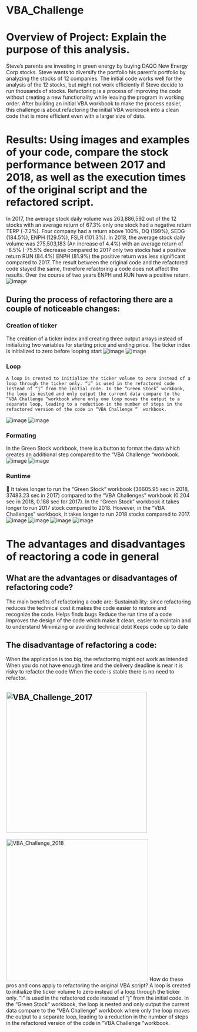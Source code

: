 # VBA_Challenge
# Overview of Project: Explain the purpose of this analysis.
Steve’s parents are investing in green energy by buying DAQO New Energy Corp stocks. Steve wants to diversify the portfolio his parent’s portfolio by analyzing the stocks of 12 companies. The initial code works well for the analysis of the 12 stocks, but might not work efficiently if Steve decide to run thousands of stocks. Refactoring is a process of improving the code without creating a new functionality while leaving the program in working order. After building an initial VBA workbook to make the process easier, this challenge is about refactoring the initial VBA workbook into a clean code that is more efficient even with a larger size of data.	
# Results: Using images and examples of your code, compare the stock performance between 2017 and 2018, as well as the execution times of the original script and the refactored script.
In 2017, the average stock daily volume was 263,886,592 out of the 12 stocks with an average return of 67.3% only one stock had a negative return TERP (-7.2%).  Four company had a return above 100%, DQ (199%), SEDG (184.5%), ENPH (129.5%), FSLR (101.3%). In 2018, the average stock daily volume was 275,503,183 (An increase of 4.4%) with an average return of -8.5% (-75.5% decrease compared to 2017 only two stocks had a positive return RUN (84.4%) ENPH (81.9%) the positive return was less significant compared to 2017. The result between the original code and the refactored code stayed the same, therefore refactoring a code does not affect the results. Over the course of two years ENPH and RUN have a positive return.
![image](https://user-images.githubusercontent.com/101475984/163220555-1f30b383-cad8-4d3a-ba6f-ee81441be771.png)


## During the process of refactoring there are a couple of noticeable changes: 
### Creation of ticker 
The creation of a ticker index and creating three output arrays instead of initializing two variables for starting price and ending price. The ticker index is initialized to zero before looping start
![image](https://user-images.githubusercontent.com/101475984/163220382-0f4ebbc5-a460-4ca4-b3c3-d38f15e95c68.png)
![image](https://user-images.githubusercontent.com/101475984/163220442-f84db78c-e9a8-46ed-b8d9-cb63fbdd05ea.png)
### Loop
	A loop is created to initialize the ticker volume to zero instead of a loop through the ticker only. “i” is used in the refactored code instead of “j” from the initial code. In the “Green Stock” workbook, the loop is nested and only output the current data compare to the “VBA Challenge “workbook where only one loop moves the output to a separate loop, leading to a reduction in the number of steps in the refactored version of the code in “VBA Challenge “  workbook.
![image](https://user-images.githubusercontent.com/101475984/163220641-ff01cbfc-df7a-4e00-9fc7-805b347817a4.png)
![image](https://user-images.githubusercontent.com/101475984/163220672-c49ca5b8-d643-4bed-a0d2-7d52aa8ad1b1.png)

 ### Formating
In the Green Stock workbook, there is a button to format the data which creates an additional step compared to the “VBA Challenge “workbook.
 ![image](https://user-images.githubusercontent.com/101475984/163220718-091e9a9e-8bcf-4194-8328-8a2a379d10ca.png)
![image](https://user-images.githubusercontent.com/101475984/163220752-745bb813-ec9e-40fe-a4b6-dfb54c8a48fe.png)
### Runtime
	It takes longer to run the “Green Stock” workbook (36605.95 sec in 2018, 37483.23 sec in 2017) compared to the “VBA Challenges” workbook (0.204 sec in 2018, 0.188 sec for 2017). In the “Green Stock” workbook it takes longer to run 2017 stock compared to 2018. However, in the “VBA Challenges” workbook, it takes longer to run 2018 stocks compared to 2017.
![image](https://user-images.githubusercontent.com/101475984/163220832-e1093368-5e97-4b22-a7d9-84e4d1629936.png)
![image](https://user-images.githubusercontent.com/101475984/163220882-7c8ce082-10e0-4e19-a0e7-6ae09e45fe05.png)
![image](https://user-images.githubusercontent.com/101475984/163220918-277e4995-ca92-49b7-b635-eba931a26ca5.png)
![image](https://user-images.githubusercontent.com/101475984/163220948-39b4df37-b34d-4dbf-97ff-3e6ba2365581.png)
  
# The advantages and disadvantages of reactoring a code in general	
## What are the advantages or disadvantages of refactoring code?
The main benefits of refactoring a code are: 
Sustainability: since refactoring reduces the technical cost it makes the code easier to restore and recognize the code.
Helps finds bugs
Reduce the run time of a code 
Improves the design of the code which make it clean, easier to maintain and to understand	Minimizing or avoiding technical debt 
Keeps code up to date 
## The disadvantage of refactoring a code:
When the application is too big, the refactoring might not work as intended
When you do not have enough time and the delivery deadline is near it is risky to refactor the code
When the code is stable there is no need to refactor.
## <img width="383" alt="VBA_Challenge_2017" src="https://user-images.githubusercontent.com/101475984/163223687-77046624-685e-4ff6-9db5-f9ce45d62786.png">
<img width="386" alt="VBA_Challenge_2018" src="https://user-images.githubusercontent.com/101475984/163223721-23afbebc-7c4a-43e7-a5d2-6f25b5758f57.png">
How do these pros and cons apply to refactoring the original VBA script?
A loop is created to initialize the ticker volume to zero instead of a loop through the ticker only. “i” is used in the refactored code instead of “j” from the initial code. In the “Green Stock” workbook, the loop is nested and only output the current data compare to the “VBA Challenge” workbook where only the loop moves the output to a separate loop, leading to a reduction in the number of steps in the refactored version of the code in “VBA Challenge “workbook.

